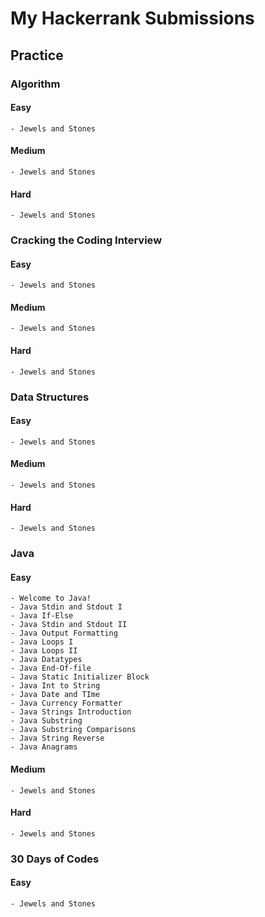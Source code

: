 # My Hackerrank Submissions

## Practice

### Algorithm

#### Easy
	- Jewels and Stones

#### Medium
	- Jewels and Stones
	
#### Hard
	- Jewels and Stones
	
### Cracking the Coding Interview

#### Easy
	- Jewels and Stones

#### Medium
	- Jewels and Stones
	
#### Hard
	- Jewels and Stones
	
### Data Structures

#### Easy
	- Jewels and Stones

#### Medium
	- Jewels and Stones
	
#### Hard
	- Jewels and Stones
	
### Java

#### Easy
	- Welcome to Java!
	- Java Stdin and Stdout I
	- Java If-Else
	- Java Stdin and Stdout II
	- Java Output Formatting
	- Java Loops I
	- Java Loops II
	- Java Datatypes
	- Java End-Of-file
	- Java Static Initializer Block
	- Java Int to String
	- Java Date and TIme
	- Java Currency Formatter
	- Java Strings Introduction
	- Java Substring
	- Java Substring Comparisons
	- Java String Reverse
	- Java Anagrams

#### Medium
	- Jewels and Stones
	
#### Hard
	- Jewels and Stones
	
### 30 Days of Codes
#### Easy
	- Jewels and Stones